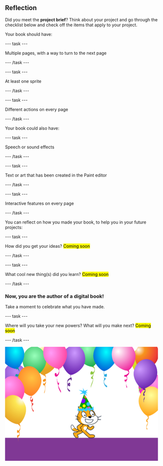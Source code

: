 ## Reflection

Did you meet the **project brief**? Think about your project and go through the checklist below and check off the items that apply to your project.

Your book should have:

--- task ---

Multiple pages, with a way to turn to the next page

--- /task ---

--- task ---

At least one sprite

--- /task ---

--- task ---

Different actions on every page

--- /task ---

Your book could also have:

--- task ---

Speech or sound effects

--- /task ---

--- task ---

Text or art that has been created in the Paint editor

--- /task ---

--- task ---

Interactive features on every page

--- /task ---

You can reflect on how you made your book, to help you in your future projects:

--- task ---

How did you get your ideas? <mark>Coming soon</mark>

--- /task ---

--- task ---

What cool new thing(s) did you learn? <mark>Coming soon</mark>

--- /task ---

### Now, you are the author of a digital book!

Take a moment to celebrate what you have made.

--- task ---

Where will you take your new powers? What will you make next? <mark>Coming soon</mark>

--- /task ---

![The Scratch Cat wearing a party hat.](images/reflect.png)

